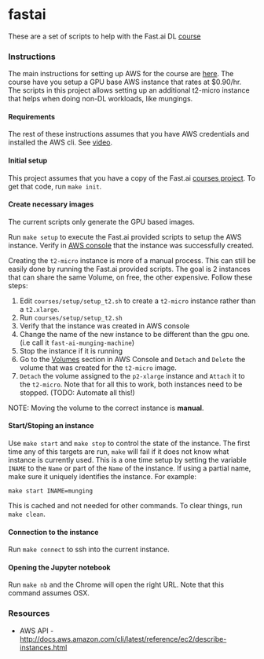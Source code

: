 # fastai

These are a set of scripts to help with the Fast.ai DL [course](http://course.fast.ai/)

### Instructions

The main instructions for setting up AWS for the course are [here](http://course.fast.ai/lessons/aws.html). The
course have you setup a GPU base AWS instance that rates at $0.90/hr. The scripts in this project allows
setting up an additional t2-micro instance that helps when doing non-DL workloads, like mungings.

#### Requirements

The rest of these instructions assumes that you have AWS credentials and installed the AWS cli. See [video](http://course.fast.ai/lessons/aws.html).

#### Initial setup

This project assumes that you have a copy of the Fast.ai [courses project](https://github.com/fastai/courses). To
get that code, run `make init`.

#### Create necessary images

The current scripts only generate the GPU based images.

Run `make setup` to execute the Fast.ai provided scripts to setup the AWS instance. Verify in [AWS console](https://us-west-2.console.aws.amazon.com/ec2/v2/home?region=us-west-2#Instances:sort=instanceId) that
the instance was successfully created.

Creating the `t2-micro` instance is more of a manual process. This can still be easily done by running
the Fast.ai provided scripts. The goal is 2 instances that can share the same Volume, on free, the other expensive. Follow these steps:

1. Edit `courses/setup/setup_t2.sh` to create a `t2-micro` instance rather than a `t2.xlarge`.
2. Run `courses/setup/setup_t2.sh`
3. Verify that the instance was created in AWS console
4. Change the name of the new instance to be different than the gpu one. (i.e call it `fast-ai-munging-machine`)
5. Stop the instance if it is running
6. Go to the [Volumes](https://us-west-2.console.aws.amazon.com/ec2/v2/home?region=us-west-2#Volumes:sort=desc:createTime) section in AWS Console and `Detach` and `Delete` the volume that was created for the `t2-micro` image.
7. `Detach` the volume assigned to the `p2-xlarge` instance and `Attach` it to the `t2-micro`. Note that for all this to work, both instances need to be stopped. (TODO: Automate all this!)

NOTE: Moving the volume to the correct instance is **manual**.

#### Start/Stoping an instance

Use `make start` and `make stop` to control the state of the instance. The first time any of this targets are
run, `make` will fail if it does not know what instance is currently used. This is a one time setup by setting the variable `INAME` to the `Name` or part of the `Name` of the instance. If using a partial name, make sure it uniquely identifies the instance. For example:

```
make start INAME=munging
```

This is cached and not needed for other commands. To clear things, run `make clean`.

#### Connection to the instance

Run `make connect` to ssh into the current instance.

#### Opening the Jupyter notebook

Run `make nb` and the Chrome will open the right URL. Note that this command assumes OSX.


### Resources
* AWS API - http://docs.aws.amazon.com/cli/latest/reference/ec2/describe-instances.html
